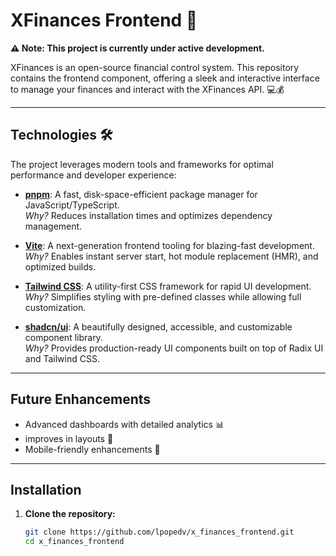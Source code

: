# XFinances Frontend 🚀

**⚠️ Note: This project is currently under active development.**

XFinances is an open-source financial control system. This repository contains the frontend component, offering a sleek and interactive interface to manage your finances and interact with the XFinances API. 💻💰

---

## Technologies 🛠️

The project leverages modern tools and frameworks for optimal performance and developer experience:

- **[pnpm](https://pnpm.io/)**: A fast, disk-space-efficient package manager for JavaScript/TypeScript.  
  *Why?* Reduces installation times and optimizes dependency management.

- **[Vite](https://vitejs.dev/)**: A next-generation frontend tooling for blazing-fast development.  
  *Why?* Enables instant server start, hot module replacement (HMR), and optimized builds.

- **[Tailwind CSS](https://tailwindcss.com/)**: A utility-first CSS framework for rapid UI development.  
  *Why?* Simplifies styling with pre-defined classes while allowing full customization.

- **[shadcn/ui](https://ui.shadcn.com/)**: A beautifully designed, accessible, and customizable component library.  
  *Why?* Provides production-ready UI components built on top of Radix UI and Tailwind CSS.

---

## Future Enhancements

- Advanced dashboards with detailed analytics 📊
- improves in layouts 🎨
- Mobile-friendly enhancements 📱

---

## Installation

1. **Clone the repository:**

   ```bash
   git clone https://github.com/lpopedv/x_finances_frontend.git
   cd x_finances_frontend

